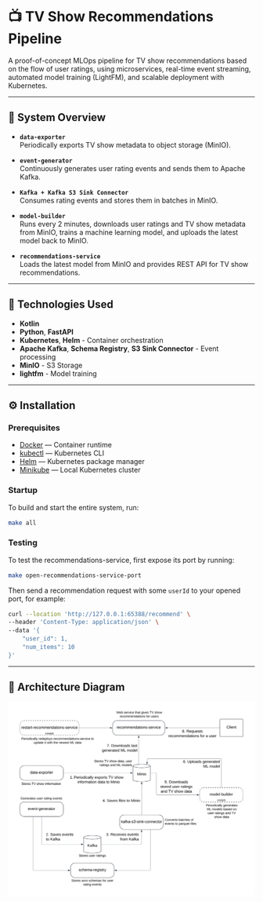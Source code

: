 # 📺 TV Show Recommendations Pipeline

A proof-of-concept MLOps pipeline for TV show recommendations based on the flow of user ratings, using microservices, real-time event streaming, automated model training (LightFM), and scalable deployment with Kubernetes.

---

## 🧩 System Overview

- **`data-exporter`**  
  Periodically exports TV show metadata to object storage (MinIO).

- **`event-generator`**  
  Continuously generates user rating events and sends them to Apache Kafka.

- **`Kafka + Kafka S3 Sink Connector`**  
  Consumes rating events and stores them in batches in MinIO.

- **`model-builder`**  
  Runs every 2 minutes, downloads user ratings and TV show metadata from MinIO, trains a machine learning model, and uploads the latest model back to MinIO.

- **`recommendations-service`**  
  Loads the latest model from MinIO and provides REST API for TV show recommendations.

---

## 🔧 Technologies Used

- **Kotlin**
- **Python**, **FastAPI**
- **Kubernetes**, **Helm** - Container orchestration
- **Apache Kafka**, **Schema Registry**, **S3 Sink Connector** - Event processing
- **MinIO** - S3 Storage
- **lightfm** - Model training
---

## ⚙️ Installation

### Prerequisites

- [Docker](https://www.docker.com/get-started) — Container runtime
- [kubectl](https://kubernetes.io/ru/docs/tasks/tools/install-kubectl/) — Kubernetes CLI
- [Helm](https://helm.sh/docs/intro/install/) — Kubernetes package manager
- [Minikube](https://minikube.sigs.k8s.io/docs/start/) — Local Kubernetes cluster

### Startup

To build and start the entire system, run:

```bash
make all
```

### Testing

To test the recommendations-service, first expose its port by running:

```bash
make open-recommendations-service-port
```

Then send a recommendation request with some `userId` to your opened port, for example:

```bash
curl --location 'http://127.0.0.1:65388/recommend' \
--header 'Content-Type: application/json' \
--data '{
    "user_id": 1,
    "num_items": 10
}'
```

---

## 📐 Architecture Diagram
<img src="docs/architecture.svg" alt="Architecture">